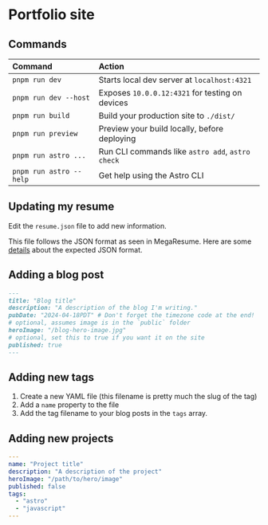 # Portfolio site

## Commands

| Command                 | Action                                           |
| :---------------------- | :----------------------------------------------- |
| `pnpm run dev`          | Starts local dev server at `localhost:4321`      |
| `pnpm run dev --host`   | Exposes `10.0.0.12:4321` for testing on devices  |
| `pnpm run build`        | Build your production site to `./dist/`          |
| `pnpm run preview`      | Preview your build locally, before deploying     |
| `pnpm run astro ...`    | Run CLI commands like `astro add`, `astro check` |
| `pnpm run astro --help` | Get help using the Astro CLI                     |

## Updating my resume

Edit the `resume.json` file to add new information.

This file follows the JSON format as seen in MegaResume. Here are some [details](https://github.com/NicksPatties/megaresume/blob/e798e819630448d1169ac10f0216da609a3c2eae/src/data/data.ts) about the expected JSON format.

## Adding a blog post

```md
---
title: "Blog title"
description: "A description of the blog I'm writing."
pubDate: "2024-04-18PDT" # Don't forget the timezone code at the end!
# optional, assumes image is in the `public` folder
heroImage: "/blog-hero-image.jpg"
# optional, set this to true if you want it on the site
published: true
---
```

## Adding new tags

1. Create a new YAML file (this filename is pretty much the slug of the tag)
2. Add a `name` property to the file
3. Add the tag filename to your blog posts in the `tags` array.

## Adding new projects

```yml
---
name: "Project title"
description: "A description of the project"
heroImage: "/path/to/hero/image"
published: false
tags:
  - "astro"
  - "javascript"
---
```
